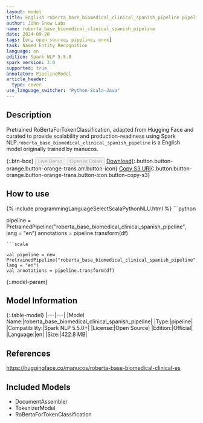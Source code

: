 ```yaml
---
layout: model
title: English roberta_base_biomedical_clinical_spanish_pipeline pipeline RoBertaForTokenClassification from manucos
author: John Snow Labs
name: roberta_base_biomedical_clinical_spanish_pipeline
date: 2024-09-20
tags: [en, open_source, pipeline, onnx]
task: Named Entity Recognition
language: en
edition: Spark NLP 5.5.0
spark_version: 3.0
supported: true
annotator: PipelineModel
article_header:
  type: cover
use_language_switcher: "Python-Scala-Java"
---
```


## Description

Pretrained RoBertaForTokenClassification, adapted from Hugging Face and curated to provide scalability and production-readiness using Spark NLP.`roberta_base_biomedical_clinical_spanish_pipeline` is a English model originally trained by manucos.

{:.btn-box}
<button class="button button-orange" disabled>Live Demo</button>
<button class="button button-orange" disabled>Open in Colab</button>
[Download](https://s3.amazonaws.com/auxdata.johnsnowlabs.com/public/models/roberta_base_biomedical_clinical_spanish_pipeline_en_5.5.0_3.0_1726853174943.zip){:.button.button-orange.button-orange-trans.arr.button-icon}
[Copy S3 URI](s3://auxdata.johnsnowlabs.com/public/models/roberta_base_biomedical_clinical_spanish_pipeline_en_5.5.0_3.0_1726853174943.zip){:.button.button-orange.button-orange-trans.button-icon.button-copy-s3}

## How to use



<div class="tabs-box" markdown="1">
{% include programmingLanguageSelectScalaPythonNLU.html %}
```python

pipeline = PretrainedPipeline("roberta_base_biomedical_clinical_spanish_pipeline", lang = "en")
annotations =  pipeline.transform(df)   

```
```scala

val pipeline = new PretrainedPipeline("roberta_base_biomedical_clinical_spanish_pipeline", lang = "en")
val annotations = pipeline.transform(df)

```
</div>

{:.model-param}
## Model Information

{:.table-model}
|---|---|
|Model Name:|roberta_base_biomedical_clinical_spanish_pipeline|
|Type:|pipeline|
|Compatibility:|Spark NLP 5.5.0+|
|License:|Open Source|
|Edition:|Official|
|Language:|en|
|Size:|422.8 MB|

## References

https://huggingface.co/manucos/roberta-base-biomedical-clinical-es

## Included Models

- DocumentAssembler
- TokenizerModel
- RoBertaForTokenClassification